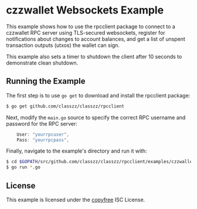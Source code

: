 czzwallet Websockets Example
============================

This example shows how to use the rpcclient package to connect to a czzwallet
RPC server using TLS-secured websockets, register for notifications about
changes to account balances, and get a list of unspent transaction outputs
(utxos) the wallet can sign.

This example also sets a timer to shutdown the client after 10 seconds to
demonstrate clean shutdown.

## Running the Example

The first step is to use `go get` to download and install the rpcclient package:

```bash
$ go get github.com/classzz/classzz/rpcclient
```

Next, modify the `main.go` source to specify the correct RPC username and
password for the RPC server:

```Go
	User: "yourrpcuser",
	Pass: "yourrpcpass",
```

Finally, navigate to the example's directory and run it with:

```bash
$ cd $GOPATH/src/github.com/classzz/classzz/rpcclient/examples/czzwalletwebsockets
$ go run *.go
```

## License

This example is licensed under the [copyfree](http://copyfree.org) ISC License.
